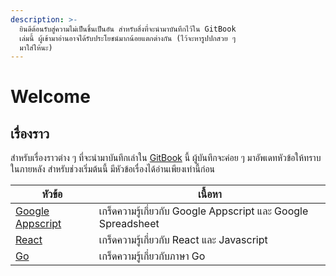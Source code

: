 ```yaml
---
description: >-
  ยินดีต้อนรับสู่ความไม่เป็นชิ้นเป็นอัน สำหรับสิ่งที่จะนำมาบันทึกไว้ใน GitBook
  เล่มนี้ ผู้เข้ามาอ่านอาจได้รับประโยชน์มากน้อยแตกต่างกัน (ไว้จะหารูปปกสวย ๆ
  มาใส่ให้นะ)
---
```


# Welcome

## เรื่องราว

สำหรับเรื่องราวต่าง ๆ ที่จะนำมาบันทึกเล่าใน [GitBook](https://www.gitbook.com/) นี้ ผู้บันทึกจะค่อย ๆ มาอัพเดทหัวข้อให้ทราบในภายหลัง สำหรับช่วงเริ่มต้นนี้ มีหัวข้อเรื่องได้อ่านเพียงเท่านี้ก่อน&#x20;

| หัวข้อ                                                                      | เนื้อหา                                                       |
| --------------------------------------------------------------------------- | ------------------------------------------------------------- |
| [Google Appscript](https://kms74.gitbook.io/learn-to-be/google-apps-script) | เกร็ดความรู้เกี่ยวกับ Google Appscript และ Google Spreadsheet |
| [React](https://kms74.gitbook.io/learn-to-be/readme-1)                      | เกร็ดความรู้เกี่ยวกับ React และ Javascript                    |
| [Go](https://kms74.gitbook.io/learn-to-be/go-lang)                          | เกร็ดความรู้เกี่ยวกับภาษา Go                                  |
